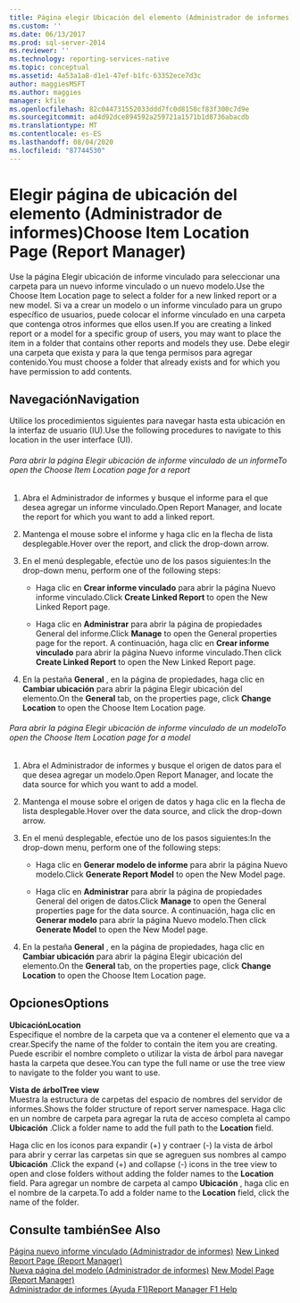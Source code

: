 ```yaml
---
title: Página elegir Ubicación del elemento (Administrador de informes) | Microsoft Docs
ms.custom: ''
ms.date: 06/13/2017
ms.prod: sql-server-2014
ms.reviewer: ''
ms.technology: reporting-services-native
ms.topic: conceptual
ms.assetid: 4a53a1a8-d1e1-47ef-b1fc-63352ece7d3c
author: maggiesMSFT
ms.author: maggies
manager: kfile
ms.openlocfilehash: 82c044731552033ddd7fc0d8150cf83f300c7d9e
ms.sourcegitcommit: ad4d92dce894592a259721a1571b1d8736abacdb
ms.translationtype: MT
ms.contentlocale: es-ES
ms.lasthandoff: 08/04/2020
ms.locfileid: "87744530"
---
```

# <a name="choose-item-location-page-report-manager"></a><span data-ttu-id="d19e8-102">Elegir página de ubicación del elemento (Administrador de informes)</span><span class="sxs-lookup"><span data-stu-id="d19e8-102">Choose Item Location Page (Report Manager)</span></span>
  <span data-ttu-id="d19e8-103">Use la página Elegir ubicación de informe vinculado para seleccionar una carpeta para un nuevo informe vinculado o un nuevo modelo.</span><span class="sxs-lookup"><span data-stu-id="d19e8-103">Use the Choose Item Location page to select a folder for a new linked report or a new model.</span></span> <span data-ttu-id="d19e8-104">Si va a crear un modelo o un informe vinculado para un grupo específico de usuarios, puede colocar el informe vinculado en una carpeta que contenga otros informes que ellos usen.</span><span class="sxs-lookup"><span data-stu-id="d19e8-104">If you are creating a linked report or a model for a specific group of users, you may want to place the item in a folder that contains other reports and models they use.</span></span> <span data-ttu-id="d19e8-105">Debe elegir una carpeta que exista y para la que tenga permisos para agregar contenido.</span><span class="sxs-lookup"><span data-stu-id="d19e8-105">You must choose a folder that already exists and for which you have permission to add contents.</span></span>  
  
## <a name="navigation"></a><span data-ttu-id="d19e8-106">Navegación</span><span class="sxs-lookup"><span data-stu-id="d19e8-106">Navigation</span></span>  
 <span data-ttu-id="d19e8-107">Utilice los procedimientos siguientes para navegar hasta esta ubicación en la interfaz de usuario (IU).</span><span class="sxs-lookup"><span data-stu-id="d19e8-107">Use the following procedures to navigate to this location in the user interface (UI).</span></span>  
  
###### <a name="to-open-the-choose-item-location-page-for-a-report"></a><span data-ttu-id="d19e8-108">Para abrir la página Elegir ubicación de informe vinculado de un informe</span><span class="sxs-lookup"><span data-stu-id="d19e8-108">To open the Choose Item Location page for a report</span></span>  
  
1.  <span data-ttu-id="d19e8-109">Abra el Administrador de informes y busque el informe para el que desea agregar un informe vinculado.</span><span class="sxs-lookup"><span data-stu-id="d19e8-109">Open Report Manager, and locate the report for which you want to add a linked report.</span></span>  
  
2.  <span data-ttu-id="d19e8-110">Mantenga el mouse sobre el informe y haga clic en la flecha de lista desplegable.</span><span class="sxs-lookup"><span data-stu-id="d19e8-110">Hover over the report, and click the drop-down arrow.</span></span>  
  
3.  <span data-ttu-id="d19e8-111">En el menú desplegable, efectúe uno de los pasos siguientes:</span><span class="sxs-lookup"><span data-stu-id="d19e8-111">In the drop-down menu, perform one of the following steps:</span></span>  
  
    -   <span data-ttu-id="d19e8-112">Haga clic en **Crear informe vinculado** para abrir la página Nuevo informe vinculado.</span><span class="sxs-lookup"><span data-stu-id="d19e8-112">Click **Create Linked Report** to open the New Linked Report page.</span></span>  
  
    -   <span data-ttu-id="d19e8-113">Haga clic en **Administrar** para abrir la página de propiedades General del informe.</span><span class="sxs-lookup"><span data-stu-id="d19e8-113">Click **Manage** to open the General properties page for the report.</span></span> <span data-ttu-id="d19e8-114">A continuación, haga clic en **Crear informe vinculado** para abrir la página Nuevo informe vinculado.</span><span class="sxs-lookup"><span data-stu-id="d19e8-114">Then click **Create Linked Report** to open the New Linked Report page.</span></span>  
  
4.  <span data-ttu-id="d19e8-115">En la pestaña **General** , en la página de propiedades, haga clic en **Cambiar ubicación** para abrir la página Elegir ubicación del elemento.</span><span class="sxs-lookup"><span data-stu-id="d19e8-115">On the **General** tab, on the properties page, click **Change Location** to open the Choose Item Location page.</span></span>  
  
###### <a name="to-open-the-choose-item-location-page-for-a-model"></a><span data-ttu-id="d19e8-116">Para abrir la página Elegir ubicación de informe vinculado de un modelo</span><span class="sxs-lookup"><span data-stu-id="d19e8-116">To open the Choose Item Location page for a model</span></span>  
  
1.  <span data-ttu-id="d19e8-117">Abra el Administrador de informes y busque el origen de datos para el que desea agregar un modelo.</span><span class="sxs-lookup"><span data-stu-id="d19e8-117">Open Report Manager, and locate the data source for which you want to add a model.</span></span>  
  
2.  <span data-ttu-id="d19e8-118">Mantenga el mouse sobre el origen de datos y haga clic en la flecha de lista desplegable.</span><span class="sxs-lookup"><span data-stu-id="d19e8-118">Hover over the data source, and click the drop-down arrow.</span></span>  
  
3.  <span data-ttu-id="d19e8-119">En el menú desplegable, efectúe uno de los pasos siguientes:</span><span class="sxs-lookup"><span data-stu-id="d19e8-119">In the drop-down menu, perform one of the following steps:</span></span>  
  
    -   <span data-ttu-id="d19e8-120">Haga clic en **Generar modelo de informe** para abrir la página Nuevo modelo.</span><span class="sxs-lookup"><span data-stu-id="d19e8-120">Click **Generate Report Model** to open the New Model page.</span></span>  
  
    -   <span data-ttu-id="d19e8-121">Haga clic en **Administrar** para abrir la página de propiedades General del origen de datos.</span><span class="sxs-lookup"><span data-stu-id="d19e8-121">Click **Manage** to open the General properties page for the data source.</span></span> <span data-ttu-id="d19e8-122">A continuación, haga clic en **Generar modelo** para abrir la página Nuevo modelo.</span><span class="sxs-lookup"><span data-stu-id="d19e8-122">Then click **Generate Model** to open the New Model page.</span></span>  
  
4.  <span data-ttu-id="d19e8-123">En la pestaña **General** , en la página de propiedades, haga clic en **Cambiar ubicación** para abrir la página Elegir ubicación del elemento.</span><span class="sxs-lookup"><span data-stu-id="d19e8-123">On the **General** tab, on the properties page, click **Change Location** to open the Choose Item Location page.</span></span>  
  
## <a name="options"></a><span data-ttu-id="d19e8-124">Opciones</span><span class="sxs-lookup"><span data-stu-id="d19e8-124">Options</span></span>  
 <span data-ttu-id="d19e8-125">**Ubicación**</span><span class="sxs-lookup"><span data-stu-id="d19e8-125">**Location**</span></span>  
 <span data-ttu-id="d19e8-126">Especifique el nombre de la carpeta que va a contener el elemento que va a crear.</span><span class="sxs-lookup"><span data-stu-id="d19e8-126">Specify the name of the folder to contain the item you are creating.</span></span> <span data-ttu-id="d19e8-127">Puede escribir el nombre completo o utilizar la vista de árbol para navegar hasta la carpeta que desee.</span><span class="sxs-lookup"><span data-stu-id="d19e8-127">You can type the full name or use the tree view to navigate to the folder you want to use.</span></span>  
  
 <span data-ttu-id="d19e8-128">**Vista de árbol**</span><span class="sxs-lookup"><span data-stu-id="d19e8-128">**Tree view**</span></span>  
 <span data-ttu-id="d19e8-129">Muestra la estructura de carpetas del espacio de nombres del servidor de informes.</span><span class="sxs-lookup"><span data-stu-id="d19e8-129">Shows the folder structure of report server namespace.</span></span> <span data-ttu-id="d19e8-130">Haga clic en un nombre de carpeta para agregar la ruta de acceso completa al campo **Ubicación** .</span><span class="sxs-lookup"><span data-stu-id="d19e8-130">Click a folder name to add the full path to the **Location** field.</span></span>  
  
 <span data-ttu-id="d19e8-131">Haga clic en los iconos para expandir (+) y contraer (-) la vista de árbol para abrir y cerrar las carpetas sin que se agreguen sus nombres al campo **Ubicación** .</span><span class="sxs-lookup"><span data-stu-id="d19e8-131">Click the expand (+) and collapse (-) icons in the tree view to open and close folders without adding the folder names to the **Location** field.</span></span> <span data-ttu-id="d19e8-132">Para agregar un nombre de carpeta al campo **Ubicación** , haga clic en el nombre de la carpeta.</span><span class="sxs-lookup"><span data-stu-id="d19e8-132">To add a folder name to the **Location** field, click the name of the folder.</span></span>  
  
## <a name="see-also"></a><span data-ttu-id="d19e8-133">Consulte también</span><span class="sxs-lookup"><span data-stu-id="d19e8-133">See Also</span></span>  
 <span data-ttu-id="d19e8-134">[Página nuevo informe vinculado &#40;Administrador de informes&#41;](../../2014/reporting-services/new-linked-report-page-report-manager.md) </span><span class="sxs-lookup"><span data-stu-id="d19e8-134">[New Linked Report Page &#40;Report Manager&#41;](../../2014/reporting-services/new-linked-report-page-report-manager.md) </span></span>  
 <span data-ttu-id="d19e8-135">[Nueva página del modelo &#40;Administrador de informes&#41;](../../2014/reporting-services/new-model-page-report-manager.md) </span><span class="sxs-lookup"><span data-stu-id="d19e8-135">[New Model Page &#40;Report Manager&#41;](../../2014/reporting-services/new-model-page-report-manager.md) </span></span>  
 [<span data-ttu-id="d19e8-136">Administrador de informes (Ayuda F1)</span><span class="sxs-lookup"><span data-stu-id="d19e8-136">Report Manager F1 Help</span></span>](../../2014/reporting-services/report-manager-f1-help.md)  
  
  
